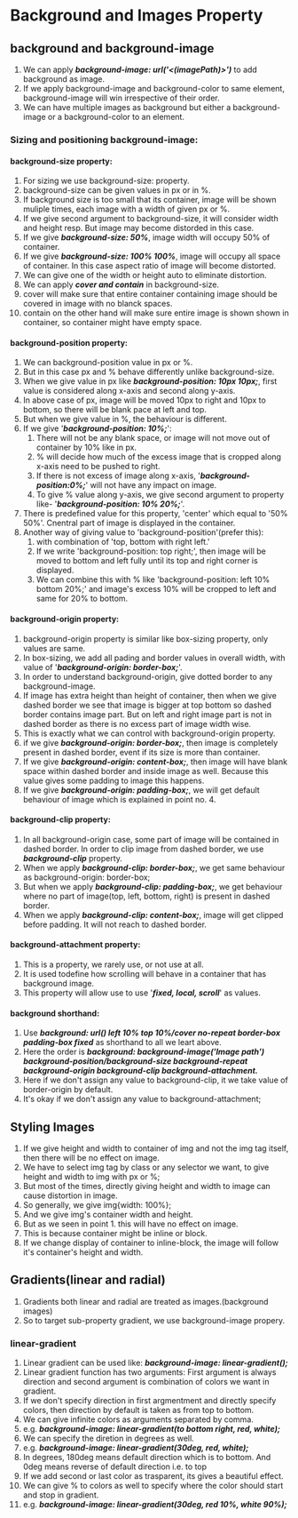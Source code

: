 # Background and Images Property

## background and background-image

1. We can apply **_background-image: url('<(imagePath)>')_** to add background as image.
2. If we apply background-image and background-color to same element, background-image will win irrespective of their order.
3. We can have multiple images as background but either a background-image or a background-color to an element.

### Sizing and positioning background-image:

#### background-size property:

1. For sizing we use background-size: property.
2. background-size can be given values in px or in %.
3. If background size is too small that its container, image will be shown muliple times, each image with a width of given px or %.
4. If we give second argument to background-size, it will consider width and height resp. But image may become distorded in this case.
5. If we give **_background-size: 50%_**, image width will occupy 50% of container.
6. If we give **_background-size: 100% 100%_**, image will occupy all space of container. In this case aspect ratio of image will become distorted.
7. We can give one of the width or height auto to eliminate distortion.
8. We can apply **_cover and contain_** in background-size.
9. cover will make sure that entire container containing image should be covered in image with no blanck spaces.
10. contain on the other hand will make sure entire image is shown shown in container, so container might have empty space.

#### background-position property:

1. We can background-position value in px or %.
2. But in this case px and % behave differently unlike background-size.
3. When we give value in px like **_background-position: 10px 10px;_**, first value is considered along x-axis and second along y-axis.
4. In above case of px, image will be moved 10px to right and 10px to bottom, so there will be blank pace at left and top.
5. But when we give value in %, the behaviour is different.
6. If we give '**_background-position: 10%;_**':
   1. There will not be any blank space, or image will not move out of container by 10% like in px.
   2. % will decide how much of the excess image that is cropped along x-axis need to be pushed to right.
   3. If there is not excess of image along x-axis, '**_background-position:0%;_**' will not have any impact on image.
   4. To give % value along y-axis, we give second argument to property like- '**_background-position: 10% 20%;_**'.
7. There is predefined value for this property, 'center' which equal to '50% 50%'. Cnentral part of image is displayed in the container.
8. Another way of giving value to 'background-position'(prefer this):
   1. with combination of 'top, bottom with right left.'
   2. If we write 'background-position: top right;', then image will be moved to bottom and left fully until its top and right corner is displayed.
   3. We can combine this with % like 'background-position: left 10% bottom 20%;' and image's excess 10% will be cropped to left and same for 20% to bottom.

#### background-origin property:

1. background-origin property is similar like box-sizing property, only values are same.
2. In box-sizing, we add all pading and border values in overall width, with value of '**_background-origin: border-box;_**'.
3. In order to understand background-origin, give dotted border to any background-image.
4. If image has extra height than height of container, then when we give dashed border we see that image is bigger at top bottom so dashed border contains image part. But on left and right image part is not in dashed border as there is no excess part of image width wise.
5. This is exactly what we can control with background-origin property.
6. if we give **_background-origin: border-box;_**, then image is completely present in dashed border, event if its size is more than container.
7. If we give **_background-origin: content-box;_**, then image will have blank space within dashed border and inside image as well. Because this value gives some padding to image this happens.
8. If we give **_background-origin: padding-box;_**, we will get default behaviour of image which is explained in point no. 4.

#### background-clip property:

1. In all background-origin case, some part of image will be contained in dashed border. In order to clip image from dashed border, we use **_background-clip_** property.
2. When we apply **_background-clip: border-box;_**, we get same behaviour as background-origin: border-box;
3. But when we apply **_background-clip: padding-box;_**, we get behaviour where no part of image(top, left, bottom, right) is present in dashed border.
4. When we apply **_background-clip: content-box;_**, image will get clipped before padding. It will not reach to dashed border.

#### background-attachment property:

1. This is a property, we rarely use, or not use at all.
2. It is used todefine how scrolling will behave in a container that has background image.
3. This property will allow use to use '**_fixed, local, scroll_**' as values.

#### background shorthand:

1. Use **_background: url() left 10% top 10%/cover no-repeat border-box padding-box fixed_** as shorthand to all we leart above.
2. Here the order is **_background: background-image('Image path') background-position/background-size background-repeat background-origin background-clip background-attachment._**
3. Here if we don't assign any value to background-clip, it we take value of border-origin by default.
4. It's okay if we don't assign any value to background-attachment;

## Styling Images

1. If we give height and width to container of img and not the img tag itself, then there will be no effect on image.
2. We have to select img tag by class or any selector we want, to give height and width to img with px or %;
3. But most of the times, directly giving height and width to image can cause distortion in image.
4. So generally, we give img{width: 100%};
5. And we give img's container width and height.
6. But as we seen in point 1. this will have no effect on image.
7. This is because container might be inline or block.
8. If we change display of container to inline-block, the image will follow it's container's height and width.

## Gradients(linear and radial)

1. Gradients both linear and radial are treated as images.(background images)
2. So to target sub-property gradient, we use background-image propery.

### linear-gradient

1. Linear gradient can be used like: **_background-image: linear-gradient();_**
2. Linear gradient function has two arguments: First argument is always direction and second argument is combination of colors we want in gradient.
3. If we don't specify direction in first argmentment and directly specify colors, then direction by default is taken as from top to bottom.
4. We can give infinite colors as arguments separated by comma.
5. e.g. **_*background-image: linear-gradient(to bottom right, red, white);*_**
6. We can specify the diretion in degrees as well.
7. e.g. **_*background-image: linear-gradient(30deg, red, white);*_**
8. In degrees, 180deg means default direction which is to bottom. And 0deg means reverse of default direction i.e. to top
9. If we add second or last color as trasparent, its gives a beautiful effect.
10. We can give % to colors as well to specify where the color should start and stop in gradient.
11. e.g. **_*background-image: linear-gradient(30deg, red 10%, white 90%);*_**
